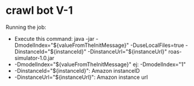 # crawl bot V-1

Running the job:
- Execute this command: java -jar -DmodelIndex="${valueFromTheInitMessage}" -DuseLocalFiles=true -DinstanceId="${instanceId}" -DinstanceUrl="${instanceUrl}" roas-simulator-1.0.jar
- -DmodelIndex="${valueFromTheInitMessage}" ej: -DmodelIndex="1"
- -DinstanceId="${instanceId}": Amazon instanceID
- -DinstanceUrl="${instanceUrl}": Amazon instance url
